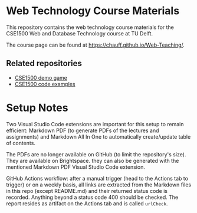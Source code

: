 # Web Technology Course Materials

This repository contains the web technology course materials for the CSE1500 Web and Database Technology course at TU Delft.

The course page can be found at https://chauff.github.io/Web-Teaching/.

## Related repositories

- [CSE1500 demo game](https://github.com/chauff/demo-game)
- [CSE1500 code examples](https://github.com/chauff/demo-code)

# Setup Notes

Two Visual Studio Code extensions are important for this setup to remain efficient: Markdown PDF (to generate PDFs of the lectures and assignments) and Markdown All In One to automatically create/update table of contents.

The PDFs are no longer available on GitHub (to limit the repository's size). They are available on Brightspace. they can also be generated with the mentioned Markdown PDF Visual Studio Code extension.

GitHub Actions workflow: after a manual trigger (head to the Actions tab to trigger) or on a weekly basis, all links are extracted from the Markdown files in this repo (except README.md) and their returned status code is recorded. Anything beyond a status code 400 should be checked. The report resides as artifact on the Actions tab and is called `urlCheck`. 
